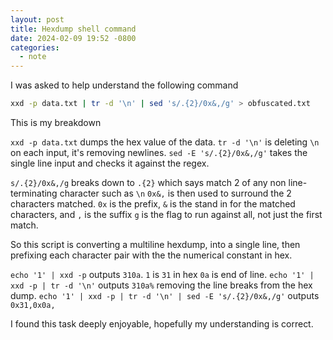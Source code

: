 ```yaml
---
layout: post
title: Hexdump shell command
date: 2024-02-09 19:52 -0800
categories:
  - note
---
```


I was asked to help understand the following command

```sh
xxd -p data.txt | tr -d '\n' | sed 's/.{2}/0x&,/g' > obfuscated.txt
```

This is my breakdown

`xxd -p data.txt` dumps the hex value of the data.
`tr -d '\n'` is deleting `\n` on each input, it's removing newlines.
`sed -E 's/.{2}/0x&,/g'` takes the single line input and checks it against the regex.

`s/.{2}/0x&,/g` breaks down to
`.{2}` which says match 2 of any non line-terminating character such as `\n`
`0x&,` is then used to surround the 2 characters matched. `0x` is the prefix, `&` is the stand in for the matched characters, and `,` is the suffix
`g` is the flag to run against all, not just the first match.

So this script is converting a multiline hexdump, into a single line, then prefixing each character pair with the the numerical constant in hex.

`echo '1' | xxd -p` outputs `310a`.
`1` is `31` in hex `0a` is end of line.
`echo '1' | xxd -p | tr -d '\n'` outputs `310a%`  removing the line breaks from the hex dump.
`echo '1' | xxd -p | tr -d '\n' | sed -E 's/.{2}/0x&,/g'` outputs `0x31,0x0a,`


I found this task deeply enjoyable, hopefully my understanding is correct.
